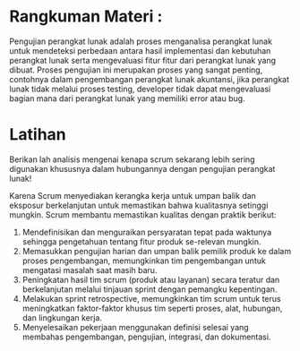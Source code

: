 # Rangkuman Materi :

Pengujian perangkat lunak adalah proses menganalisa perangkat lunak untuk mendeteksi perbedaan antara hasil implementasi dan kebutuhan perangkat lunak serta mengevaluasi fitur fitur dari perangkat lunak yang dibuat. Proses pengujian ini merupakan proses yang sangat penting, contohnya dalam pengembangan perangkat lunak akuntansi, jika perangkat lunak tidak melalui proses testing, developer tidak dapat mengevaluasi bagian mana dari perangkat lunak yang memiliki error atau bug.

# Latihan
Berikan lah analisis mengenai kenapa scrum sekarang lebih sering digunakan khususnya dalam hubungannya dengan pengujian perangkat lunak!

Karena Scrum menyediakan kerangka kerja untuk umpan balik dan eksposur berkelanjutan untuk memastikan bahwa kualitasnya setinggi mungkin. Scrum membantu memastikan kualitas dengan praktik berikut:
1. Mendefinisikan dan menguraikan persyaratan tepat pada waktunya sehingga pengetahuan tentang fitur produk se-relevan mungkin.
2. Memasukkan pengujian harian dan umpan balik pemilik produk ke dalam proses pengembangan, memungkinkan tim pengembangan untuk mengatasi masalah saat masih baru.
3. Peningkatan hasil tim scrum (produk atau layanan) secara teratur dan berkelanjutan melalui tinjauan sprint dengan pemangku kepentingan.
4. Melakukan sprint retrospective, memungkinkan tim scrum untuk terus meningkatkan faktor-faktor khusus tim seperti proses, alat, hubungan, dan lingkungan kerja.
5. Menyelesaikan pekerjaan menggunakan definisi selesai yang membahas pengembangan, pengujian, integrasi, dan dokumentasi.
